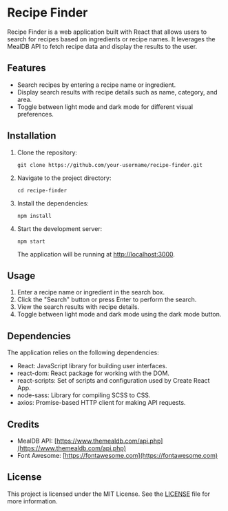 # Recipe Finder

Recipe Finder is a web application built with React that allows users to search for recipes based on ingredients or recipe names. It leverages the MealDB API to fetch recipe data and display the results to the user.

## Features

- Search recipes by entering a recipe name or ingredient.
- Display search results with recipe details such as name, category, and area.
- Toggle between light mode and dark mode for different visual preferences.

## Installation

1. Clone the repository:

   ```shell
   git clone https://github.com/your-username/recipe-finder.git
   ```

2. Navigate to the project directory:

   ```shell
   cd recipe-finder
   ```

3. Install the dependencies:

   ```shell
   npm install
   ```

4. Start the development server:

   ```shell
   npm start
   ```

   The application will be running at [http://localhost:3000](http://localhost:3000).

## Usage

1. Enter a recipe name or ingredient in the search box.
2. Click the "Search" button or press Enter to perform the search.
3. View the search results with recipe details.
4. Toggle between light mode and dark mode using the dark mode button.

## Dependencies

The application relies on the following dependencies:

- React: JavaScript library for building user interfaces.
- react-dom: React package for working with the DOM.
- react-scripts: Set of scripts and configuration used by Create React App.
- node-sass: Library for compiling SCSS to CSS.
- axios: Promise-based HTTP client for making API requests.

## Credits

- MealDB API: [https://www.themealdb.com/api.php](https://www.themealdb.com/api.php)
- Font Awesome: [https://fontawesome.com](https://fontawesome.com)

## License

This project is licensed under the MIT License. See the [LICENSE](./LICENSE) file for more information.
